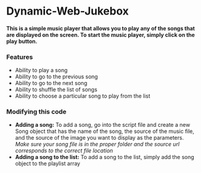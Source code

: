 # Dynamic-Web-Jukebox

#### This is a simple music player that allows you to play any of the songs that are displayed on the screen. To start the music player, simply click on the play button.

### Features
- Ability to play a song
- Ability to go to the previous song
- Ability to go to the next song
- Ability to shuffle the list of songs
- Ability to choose a particular song to play from the list

### Modifying this code
- **Adding a song:** To add a song, go into the script file and create a new Song object that has the name of the song, the source of the music file, and the source of the image you want to display as the parameters. *Make sure your song file is in the proper folder and the source url corresponds to the correct file location*
- **Adding a song to the list:** To add a song to the list, simply add the song object to the playlist array
